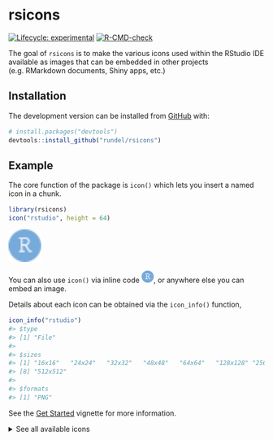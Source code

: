 
<!-- README.md is generated from README.Rmd. Please edit that file -->

# rsicons

<!-- badges: start -->

[![Lifecycle:
experimental](https://img.shields.io/badge/lifecycle-experimental-orange.svg)](https://lifecycle.r-lib.org/articles/stages.html#experimental)
[![R-CMD-check](https://github.com/rundel/rsicons/workflows/R-CMD-check/badge.svg)](https://github.com/rundel/rsicons/actions)
<!-- badges: end -->

The goal of `rsicons` is to make the various icons used within the
RStudio IDE available as images that can be embedded in other projects
(e.g. RMarkdown documents, Shiny apps, etc.)

## Installation

<!--
You can install the released version of rsicons from [CRAN](https://CRAN.R-project.org) with:

``` r
install.packages("rsicons")
```
-->

The development version can be installed from
[GitHub](https://github.com/) with:

``` r
# install.packages("devtools")
devtools::install_github("rundel/rsicons")
```

## Example

The core function of the package is `icon()` which lets you insert a
named icon in a chunk.

``` r
library(rsicons)
icon("rstudio", height = 64)
```

<img src="man/figures/README-example-1.png" width="64" />

You can also use `icon()` via inline code
<img src="man/figures/README-example-1.png" width="24" />, or anywhere
else you can embed an image.

Details about each icon can be obtained via the `icon_info()` function,

``` r
icon_info("rstudio")
#> $type
#> [1] "File"
#> 
#> $sizes
#> [1] "16x16"   "24x24"   "32x32"   "48x48"   "64x64"   "128x128" "256x256"
#> [8] "512x512"
#> 
#> $formats
#> [1] "PNG"
```

See the [Get Started](articles/get-started.html) vignette for more
information.

<details>
<summary>
See all available icons
</summary>
<img src="man/figures/README-pr_all-1.png" width="1344" />
</details>
